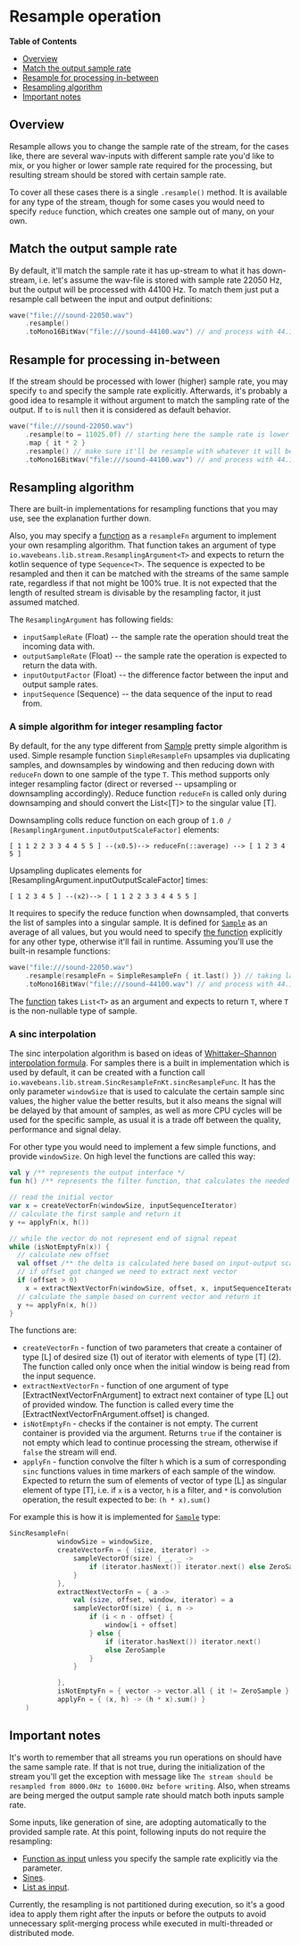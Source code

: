 # Resample operation

<!-- START doctoc generated TOC please keep comment here to allow auto update -->
<!-- DON'T EDIT THIS SECTION, INSTEAD RE-RUN doctoc TO UPDATE -->
**Table of Contents**

- [Overview](#overview)
- [Match the output sample rate](#match-the-output-sample-rate)
- [Resample for processing in-between](#resample-for-processing-in-between)
- [Resampling algorithm](#resampling-algorithm)
- [Important notes](#important-notes)

<!-- END doctoc generated TOC please keep comment here to allow auto update -->

## Overview

Resample allows you to change the sample rate of the stream, for the cases like, there are several wav-inputs with different sample rate you'd like to mix, or you higher or lower sample rate required for the processing, but resulting stream should be stored with certain sample rate.

To cover all these cases there is a single `.resample()` method. It is available for any type of the stream, though for some cases you would need to specify `reduce` function, which creates one sample out of many, on your own.

## Match the output sample rate

By default, it'll match the sample rate it has up-stream to what it has down-stream, i.e. let's assume the wav-file is stored with sample rate 22050 Hz, but the output will be processed with 44100 Hz. To match them just put a resample call between the input and output definitions:

```kotlin
wave("file:///sound-22050.wav")
    .resample()
    .toMono16BitWav("file:///sound-44100.wav") // and process with 44.1 KHz sample rate
```

## Resample for processing in-between

If the stream should be processed with lower (higher) sample rate, you may specify `to` and specify the sample rate explicitly. Afterwards, it's probably a good idea to resample it without argument to match the sampling rate of the output. If `to` is `null` then it is considered as default behavior.

```kotlin
wave("file:///sound-22050.wav")
    .resample(to = 11025.0f) // starting here the sample rate is lower
    .map { it * 2 }
    .resample() // make sure it'll be resample with whatever it will be processed with.
    .toMono16BitWav("file:///sound-44100.wav") // and process with 44.1 KHz sample rate
```

## Resampling algorithm

There are built-in implementations for resampling functions that you may use, see the explanation further down. 

Also, you may specify a [function](../functions.md) as a `resampleFn` argument to implement your own resampling algorithm. That function takes an argument of type `io.wavebeans.lib.stream.ResamplingArgument<T>` and expects to return the kotlin sequence of type `Sequence<T>`. The sequence is expected to be resampled and then it can be matched with the streams of the same sample rate, regardless if that not might be 100% true. It is not expected that the length of resulted stream is divisable by the resampling factor, it just assumed matched.

The `ResamplingArgument` has following fields:
* `inputSampleRate` (Float) -- the sample rate the operation should treat the incoming data with.
* `outputSampleRate` (Float) -- the sample rate the operation is expected to return the data with.
* `inputOutputFactor` (Float) -- the difference factor between the input and output sample rates.
* `inputSequence` (Sequence<T>) -- the data sequence of the input to read from.

### A simple algorithm for integer resampling factor

By default, for the any type different from [Sample](../readme.md#sample) pretty simple algorithm is used. Simple resample function `SimpleResampleFn` upsamples via duplicating samples, and downsamples by windowing and then reducing down with `reduceFn` down to one sample of the type `T`. This method supports only integer resampling factor (direct or reversed -- upsampling or downsampling accordingly).  Reduce function `reduceFn` is called only during downsamping and should convert the List<[T]> to the singular value [T].
 
Downsampling colls reduce function on each group of `1.0 / [ResamplingArgument.inputOutputScaleFactor]` elements:

```text
[ 1 1 2 2 3 3 4 4 5 5 ] --(x0.5)--> reduceFn(::average) --> [ 1 2 3 4 5 ]
```

Upsampling duplicates elements for [ResamplingArgument.inputOutputScaleFactor] times:

```text
[ 1 2 3 4 5 ] --(x2)--> [ 1 1 2 2 3 3 4 4 5 5 ]
```

It requires to specify the reduce function when downsampled, that converts the list of samples into a singular sample. It is defined for [`Sample`](../readme.md#sample) as an average of all values, but you would need to specify [the function](../functions.md) explicitly for any other type, otherwise it'll fail in runtime. Assuming you'll use the built-in resample functions:

```kotlin
wave("file:///sound-22050.wav")
    .resample(resampleFn = SimpleResampleFn { it.last() }) // taking last element of the list instead of average of all values.
    .toMono16BitWav("file:///sound-44100.wav") // and process with 44.1 KHz sample rate
```

The [function](../functions.md) takes `List<T>` as an argument and expects to return `T`, where `T` is the non-nullable type of sample.

### A sinc interpolation

The sinc interpolation algorithm is based on ideas of [Whittaker–Shannon interpolation formula](https://en.wikipedia.org/wiki/Whittaker%E2%80%93Shannon_interpolation_formula). For samples there is a built in implementation which is used by default, it can be created with a function call `io.wavebeans.lib.stream.SincResampleFnKt.sincResampleFunc`. It has the only parameter `windowSize` that is used to calculate the certain sample sinc values, the higher value the better results, but it also means the signal will be delayed by that amount of samples, as well as more CPU cycles will be used for the specific sample, as usual it is a trade off between the quality, performance and signal delay.

For other type you would need to implement a few simple functions, and provide `windowSize`. On high level the functions are called this way:

```kotlin
val y /** represents the output interface */
fun h() /** represents the filter function, that calculates the needed values of sinc */

// read the initial vector
var x = createVectorFn(windowSize, inputSequenceIterator)
// calculate the first sample and return it
y += applyFn(x, h())

// while the vector do not represent end of signal repeat
while (isNotEmptyFn(x)) {
  // calculate new offset
  val offset /** the delta is calculated here based on input-output scale factor and current stream position */
  // if offset got changed we need to extract next vector
  if (offset > 0)
    x = extractNextVectorFn(windowSize, offset, x, inputSequenceIterator)
  // calculate the sample based on current vector and return it
  y += applyFn(x, h())
}
```

The functions are:

* `createVectorFn` - function of two parameters that create a container of type [L] of desired size (1) out of iterator with elements of type [T] (2). The function called only once when the initial window is being read from the input sequence.
* `extractNextVectorFn` - function of one argument of type [ExtractNextVectorFnArgument] to extract next container of type [L] out of provided window. The function is called every time the [ExtractNextVectorFnArgument.offset] is changed.
* `isNotEmptyFn` - checks if the container is not empty. The current container is provided via the argument. Returns `true` if the container is not empty which lead to continue processing the stream, otherwise if `false` the stream will end.
* `applyFn` - function convolve the filter `h` which is a sum of corresponding `sinc` functions values in time markers of each sample of the window. Expected to return the sum of elements of vector of type [L] as singular element of type [T], i.e. if `x` is a vector, `h` is a filter, and `*` is convolution operation, the result expected to be: `(h * x).sum()`

For example this is how it is implemented for [`Sample`](../readme.md#sample) type:

```kotlin
SincResampleFn(
            windowSize = windowSize,
            createVectorFn = { (size, iterator) ->
                sampleVectorOf(size) { _, _ ->
                    if (iterator.hasNext()) iterator.next() else ZeroSample
                }
            },
            extractNextVectorFn = { a ->
                val (size, offset, window, iterator) = a
                sampleVectorOf(size) { i, n ->
                    if (i < n - offset) {
                        window[i + offset]
                    } else {
                        if (iterator.hasNext()) iterator.next()
                        else ZeroSample
                    }
                }

            },
            isNotEmptyFn = { vector -> vector.all { it != ZeroSample } },
            applyFn = { (x, h) -> (h * x).sum() }
    )
```
 
## Important notes

It's worth to remember that all streams you run operations on should have the same sample rate. If that is not true, during the initialization of the stream you'll get the exception with message like `The stream should be resampled from 8000.0Hz to 16000.0Hz before writing`. Also, when streams are being merged the output sample rate should match both inputs sample rate.

Some inputs, like generation of sine, are adopting automatically to the provided sample rate. At this point, following inputs do not require the resampling:

* [Function as input](../inputs/function-as-input.md) unless you specify the sample rate explicitly via the parameter.
* [Sines](../inputs/sines.md).
* [List as input](../inputs/list-as-input.md).

Currently, the resampling is not partitioned during execution, so it's a good idea to apply them right after the inputs or before the outputs to avoid unnecessary split-merging process while executed in multi-threaded or distributed mode. 

